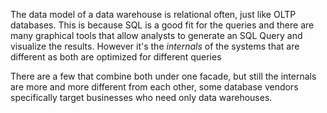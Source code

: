 The data model of a data warehouse is relational often, just like OLTP databases. This is because SQL is a good fit for the queries and there are many graphical tools that allow analysts to generate an SQL Query and visualize the results. However it's the *internals* of the systems that are different as both are optimized for different queries

There are a few that combine both under one facade, but still the internals are more and more different from each other, some database vendors specifically target businesses who need only data warehouses.